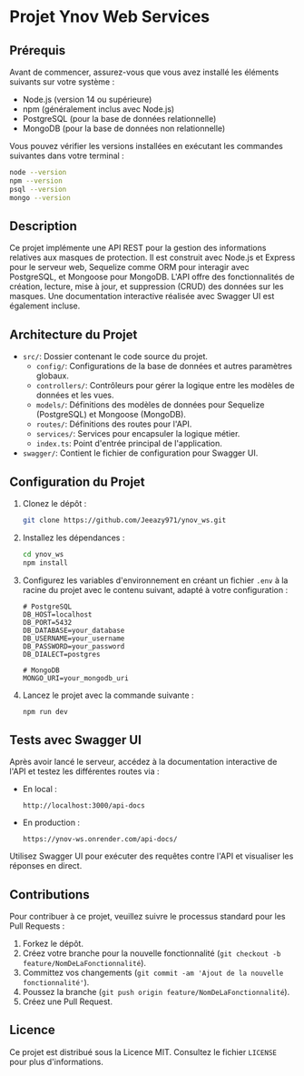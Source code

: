 # Projet Ynov Web Services

## Prérequis

Avant de commencer, assurez-vous que vous avez installé les éléments suivants sur votre système :
- Node.js (version 14 ou supérieure)
- npm (généralement inclus avec Node.js)
- PostgreSQL (pour la base de données relationnelle)
- MongoDB (pour la base de données non relationnelle)

Vous pouvez vérifier les versions installées en exécutant les commandes suivantes dans votre terminal :
```bash
node --version
npm --version
psql --version
mongo --version
```

## Description

Ce projet implémente une API REST pour la gestion des informations relatives aux masques de protection. Il est construit avec Node.js et Express pour le serveur web, Sequelize comme ORM pour interagir avec PostgreSQL, et Mongoose pour MongoDB. L'API offre des fonctionnalités de création, lecture, mise à jour, et suppression (CRUD) des données sur les masques. Une documentation interactive réalisée avec Swagger UI est également incluse.

## Architecture du Projet

- `src/`: Dossier contenant le code source du projet.
    - `config/`: Configurations de la base de données et autres paramètres globaux.
    - `controllers/`: Contrôleurs pour gérer la logique entre les modèles de données et les vues.
    - `models/`: Définitions des modèles de données pour Sequelize (PostgreSQL) et Mongoose (MongoDB).
    - `routes/`: Définitions des routes pour l'API.
    - `services/`: Services pour encapsuler la logique métier.
    - `index.ts`: Point d'entrée principal de l'application.
- `swagger/`: Contient le fichier de configuration pour Swagger UI.

## Configuration du Projet

1. Clonez le dépôt :

    ```bash
    git clone https://github.com/Jeeazy971/ynov_ws.git
    ```

2. Installez les dépendances :

    ```bash
    cd ynov_ws
    npm install
    ```

3. Configurez les variables d'environnement en créant un fichier `.env` à la racine du projet avec le contenu suivant, adapté à votre configuration :

    ```plaintext
    # PostgreSQL
    DB_HOST=localhost
    DB_PORT=5432
    DB_DATABASE=your_database
    DB_USERNAME=your_username
    DB_PASSWORD=your_password
    DB_DIALECT=postgres

    # MongoDB
    MONGO_URI=your_mongodb_uri
    ```

4. Lancez le projet avec la commande suivante :

    ```bash
    npm run dev
    ```

## Tests avec Swagger UI

Après avoir lancé le serveur, accédez à la documentation interactive de l'API et testez les différentes routes via :

- En local :

    ```
    http://localhost:3000/api-docs
    ```

- En production :

    ```
    https://ynov-ws.onrender.com/api-docs/
    ```

Utilisez Swagger UI pour exécuter des requêtes contre l'API et visualiser les réponses en direct.

## Contributions

Pour contribuer à ce projet, veuillez suivre le processus standard pour les Pull Requests :

1. Forkez le dépôt.
2. Créez votre branche pour la nouvelle fonctionnalité (`git checkout -b feature/NomDeLaFonctionnalité`).
3. Committez vos changements (`git commit -am 'Ajout de la nouvelle fonctionnalité'`).
4. Poussez la branche (`git push origin feature/NomDeLaFonctionnalité`).
5. Créez une Pull Request.

## Licence

Ce projet est distribué sous la Licence MIT. Consultez le fichier `LICENSE` pour plus d'informations.
